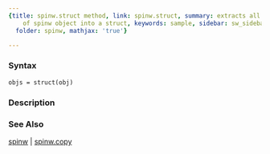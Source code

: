 ```yaml
---
{title: spinw.struct method, link: spinw.struct, summary: extracts all public properties
    of spinw object into a struct, keywords: sample, sidebar: sw_sidebar, permalink: spinw_struct.html,
  folder: spinw, mathjax: 'true'}

---
```


### Syntax

`objs = struct(obj)`

### Description



### See Also

[spinw](spinw.html) \| [spinw.copy](spinw_copy.html)

